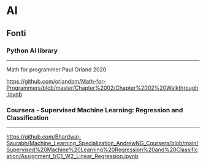 # AI
## Fonti
### Python AI library
-------------------

Math for programmer
Paul Orland
2020

https://github.com/orlandpm/Math-for-Programmers/blob/master/Chapter%2002/Chapter%2002%20Walkthrough.ipynb


### Coursera - Supervised Machine Learning: Regression and Classification
-------------------
https://github.com/Bhardwaj-Saurabh/Machine_Learning_Specialization_AndrewNG_Coursera/blob/main/Supervised%20Machine%20Learning%20Regression%20and%20Classification/Assignment_1/C1_W2_Linear_Regression.ipynb

